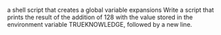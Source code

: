 a shell script that creates a global variable expansions
Write a script that prints the result of the addition of 128 with the value stored in the environment variable TRUEKNOWLEDGE, followed by a new line.
